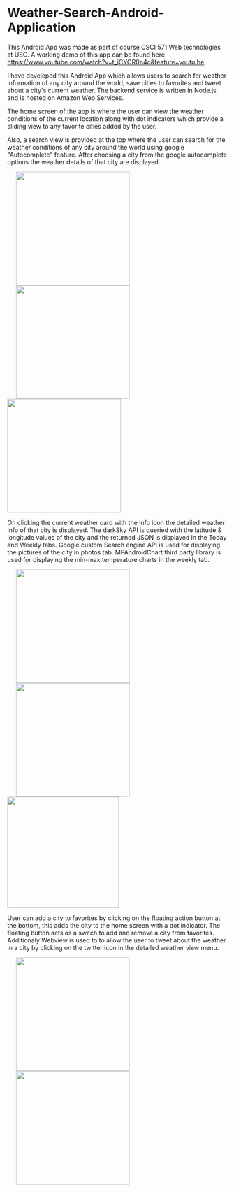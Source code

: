 # Weather-Search-Android-Application
This Android App was made as part of course CSCI 571 Web technologies at USC. A working demo of this app can be found here
https://www.youtube.com/watch?v=t_iCYOR0n4c&feature=youtu.be

I have develeped this Android App which allows users to search for weather information of any city around the world, save cities to favorites and tweet about a city's current weather. The backend service is written in Node.js and is hosted on Amazon Web Services.

The home screen of the app is where the user can view the weather conditions of the current location along with dot indicators which provide a sliding view to any favorite cities added by the user.

Also, a search view is provided at the top where the user can search for the weather conditions of any city around the world using google "Autocomplete" feature. After choosing a city from the google autocomplete options the weather details of that city are displayed.

<img src=Screenshots/Screen%20Shot%202019-12-20%20at%204.34.53%20PM.png width=260 hspace=20><img src=Screenshots/Screen%20Shot%202019-12-20%20at%204.41.25%20PM.png width=260 hspace=20><img src=Screenshots/detailedWeather.png width=260>

On clicking the current weather card with the info icon the detailed weather info of that city is displayed. The darkSky API is queried with the latitude & longitude values of the city and the returned JSON is displayed in the Today and Weekly tabs. Google custom Search engine API is used for displaying the pictures of the city in photos tab. MPAndroidChart third party library is used for displaying the min-max temperature charts in the weekly tab.

<img src=Screenshots/current.png width=260 hspace=20><img src=Screenshots/weekly.png width=260 hspace=20><img src=Screenshots/photosTab.png width=255>

User can add a city to favorites by clicking on the floating action button at the bottom, this adds the city to the home screen with a dot indicator. The floating button acts as a switch to add and remove a city from favorites. Additionaly Webview is used to to allow the user to tweet about the weather in a city by clicking on the twitter icon in the detailed weather view menu.

<img src=Screenshots/favorite.png width=260 hspace=20><img src=Screenshots/twitter.png width=260 hspace=20>

